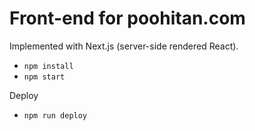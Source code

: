 # Front-end for poohitan.com

Implemented with Next.js (server-side rendered React).

* `npm install`
* `npm start`

Deploy

* `npm run deploy`
